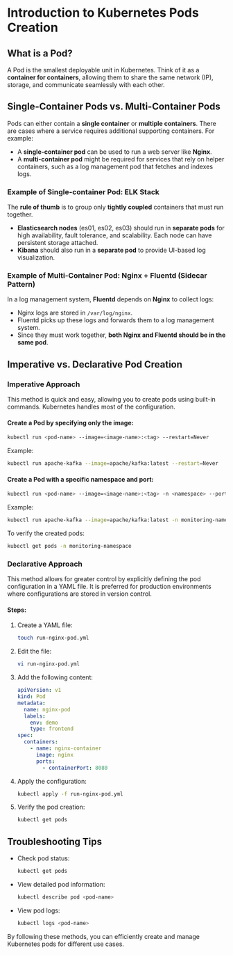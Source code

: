 # Introduction to Kubernetes Pods Creation

## What is a Pod?
A Pod is the smallest deployable unit in Kubernetes. Think of it as a **container for containers**, allowing them to share the same network (IP), storage, and communicate seamlessly with each other.

## Single-Container Pods vs. Multi-Container Pods
Pods can either contain a **single container** or **multiple containers**. There are cases where a service requires additional supporting containers. For example:

- A **single-container pod** can be used to run a web server like **Nginx**.
- A **multi-container pod** might be required for services that rely on helper containers, such as a log management pod that fetches and indexes logs.

### Example of Single-container Pod: ELK Stack
The **rule of thumb** is to group only **tightly coupled** containers that must run together.
- **Elasticsearch nodes** (es01, es02, es03) should run in **separate pods** for high availability, fault tolerance, and scalability. Each node can have persistent storage attached.
- **Kibana** should also run in a **separate pod** to provide UI-based log visualization.

### Example of Multi-Container Pod: Nginx + Fluentd (Sidecar Pattern)
In a log management system, **Fluentd** depends on **Nginx** to collect logs:
- Nginx logs are stored in `/var/log/nginx`.
- Fluentd picks up these logs and forwards them to a log management system.
- Since they must work together, **both Nginx and Fluentd should be in the same pod**.

## Imperative vs. Declarative Pod Creation
### Imperative Approach
This method is quick and easy, allowing you to create pods using built-in commands. Kubernetes handles most of the configuration.

#### Create a Pod by specifying only the image:
```sh
kubectl run <pod-name> --image=<image-name>:<tag> --restart=Never
```
Example:
```sh
kubectl run apache-kafka --image=apache/kafka:latest --restart=Never
```

#### Create a Pod with a specific namespace and port:
```sh
kubectl run <pod-name> --image=<image-name>:<tag> -n <namespace> --port=<port> --restart=Never
```
Example:
```sh
kubectl run apache-kafka --image=apache/kafka:latest -n monitoring-namespace --port=9094 --restart=Never
```

To verify the created pods:
```sh
kubectl get pods -n monitoring-namespace
```

### Declarative Approach
This method allows for greater control by explicitly defining the pod configuration in a YAML file. It is preferred for production environments where configurations are stored in version control.

#### Steps:
1. Create a YAML file:
   ```sh
   touch run-nginx-pod.yml
   ```
2. Edit the file:
   ```sh
   vi run-nginx-pod.yml
   ```
3. Add the following content:
   ```yaml
   apiVersion: v1
   kind: Pod
   metadata:
     name: nginx-pod
     labels:
       env: demo
       type: frontend
   spec:
     containers:
       - name: nginx-container
         image: nginx
         ports:
           - containerPort: 8080
   ```
4. Apply the configuration:
   ```sh
   kubectl apply -f run-nginx-pod.yml
   ```
5. Verify the pod creation:
   ```sh
   kubectl get pods
   ```

## Troubleshooting Tips
- Check pod status:
  ```sh
  kubectl get pods
  ```
- View detailed pod information:
  ```sh
  kubectl describe pod <pod-name>
  ```
- View pod logs:
  ```sh
  kubectl logs <pod-name>
  ```

By following these methods, you can efficiently create and manage Kubernetes pods for different use cases.
